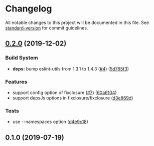 # Changelog

All notable changes to this project will be documented in this file. See [standard-version](https://github.com/conventional-changelog/standard-version) for commit guidelines.

## [0.2.0](https://github.com/koba04/eslint-plugin-fixclosure/compare/v0.1.0...v0.2.0) (2019-12-02)


### Build System

* **deps:** bump eslint-utils from 1.3.1 to 1.4.3 ([#4](https://github.com/koba04/eslint-plugin-fixclosure/issues/4)) ([5d765f3](https://github.com/koba04/eslint-plugin-fixclosure/commit/5d765f3))


### Features

* support config option of fixclosure ([#7](https://github.com/koba04/eslint-plugin-fixclosure/issues/7)) ([60a6104](https://github.com/koba04/eslint-plugin-fixclosure/commit/60a6104))
* support depsJs options in fixclosure/fixclosure ([d3e869d](https://github.com/koba04/eslint-plugin-fixclosure/commit/d3e869d))


### Tests

* use --namespaces option ([d4e9c18](https://github.com/koba04/eslint-plugin-fixclosure/commit/d4e9c18))



## 0.1.0 (2019-07-19)
